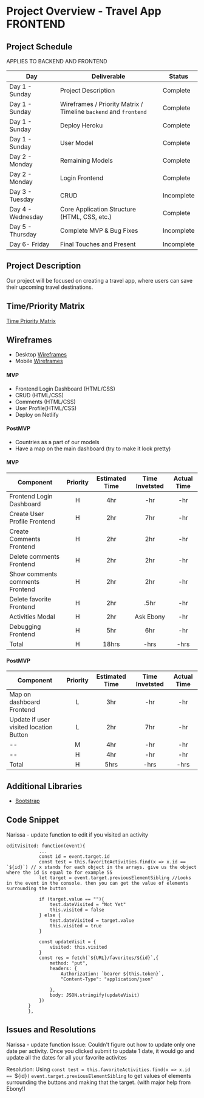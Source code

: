 # Project Overview - Travel App FRONTEND

## Project Schedule

APPLIES TO BACKEND AND FRONTEND 

|  Day | Deliverable | Status
|---|---| ---|
|Day 1 - Sunday| Project Description | Complete
|Day 1 - Sunday| Wireframes / Priority Matrix / Timeline `backend` and `frontend`| Complete
|Day 1 - Sunday| Deploy Heroku | Complete
|Day 1 - Sunday| User Model | Complete
|Day 2 - Monday| Remaining Models | Complete
|Day 2 - Monday| Login Frontend | Complete
|Day 3 - Tuesday| CRUD | Incomplete
|Day 4 - Wednesday| Core Application Structure (HTML, CSS, etc.) | Complete
|Day 5 - Thursday| Complete MVP & Bug Fixes | Incomplete
|Day 6- Friday| Final Touches and Present | Incomplete

## Project Description

Our project will be focused on creating a travel app, where users can save their upcoming travel destinations. 


## Time/Priority Matrix 

[Time Priority Matrix](https://res.cloudinary.com/stephaniev/image/upload/v1598241331/P3_-_Time_Priority_Matrix_x3jsgr.png)

## Wireframes 
- Desktop [Wireframes](https://res.cloudinary.com/techhire/image/upload/v1598211291/Vacation_-_Social_Platform_Desktop_uduwbw.png) 
- Mobile [Wireframes](https://res.cloudinary.com/techhire/image/upload/v1598211300/Vacation_-_Social_Platform_Mobile_nzu6p3.png) 

#### MVP

- Frontend Login Dashboard (HTML/CSS)
- CRUD (HTML/CSS)
- Comments (HTML/CSS)
- User Profile(HTML/CSS)
- Deploy on Netlify


#### PostMVP 

- Countries as a part of our models
- Have a map on the main dashboard (try to make it look pretty)


#### MVP
| Component | Priority | Estimated Time | Time Invetsted | Actual Time |
| --- | :---: |  :---: | :---: | :---: |
| Frontend Login Dashboard | H | 4hr | -hr | -hr|
| Create User Profile Frontend | H | 2hr | 7hr | -hr|
| Create Comments Frontend | H | 2hr | 2hr | -hr|
| Delete comments Frontend | H | 2hr | 2hr | -hr|
| Show comments comments Frontend | H | 2hr | 2hr | -hr|
| Delete favorite Frontend| H | 2hr | .5hr | -hr|
| Activities Modal| H | 2hr | Ask Ebony | -hr|
| Debugging Frontend | H | 5hr | 6hr | -hr|
| Total | H | 18hrs| -hrs | -hrs |

#### PostMVP
| Component | Priority | Estimated Time | Time Invetsted | Actual Time |
| --- | :---: |  :---: | :---: | :---: |
| Map on dashboard Frontend| L | 3hr | -hr | -hr|
| Update if user visited location Button| L | 2hr | 7hr | -hr|
| --| M | 4hr | -hr | -hr|
| -- | H | 4hr | -hr | -hr|
| Total | H | 5hrs| -hrs | -hrs |

## Additional Libraries
- [Bootstrap](https://getbootstrap.com/) 
 

## Code Snippet

Narissa - update function to edit if you visited an activity
```
editVisited: function(event){
            ...
            const id = event.target.id
            const test = this.favoriteActivities.find(x => x.id == `${id}`) // x stands for each object in the arrays. give us the object where the id is equal to for example 55
            let target = event.target.previousElementSibling //Looks in the event in the console. then you can get the value of elements surrounding the button

            if (target.value == ""){
                test.dateVisited = "Not Yet"
                this.visited = false
            } else {
                test.dateVisited = target.value
                this.visited = true
            }

            const updateVisit = {
                visited: this.visited
            }
            const res = fetch(`${URL}/favorites/${id}`,{
                method: "put",
                headers: {
                    Authorization: `bearer ${this.token}`,
                    "Content-Type": "application/json"
                    
                },
                body: JSON.stringify(updateVisit)
            })
        }
        },

```

## Issues and Resolutions

Narissa - update function
Issue: Couldn't figure out how to update only one date per activity. Once you clicked submit to update 1 date, it would go and update all the dates for all your favorite activites

Resolution: Using `const test = this.favoriteActivities.find(x => x.id == `${id}`)` 
`event.target.previousElementSibling` to get values of elements surrounding the buttons and making that the target. (with major help from Ebony!)

